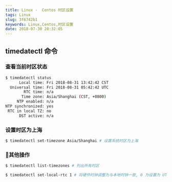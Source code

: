 ```yaml
---
title: Linux -  Centos 时区设置
tags: Linux
slug: 3f6742b1
keywords: Linux,Centos,时区设置
date: 2018-07-30 20:32:05
---
```

## timedatectl 命令


### 查看当前时区状态
```bash
$ timedatectl status
      Local time: Fri 2018-08-31 13:42:42 CST
  Universal time: Fri 2018-08-31 05:42:42 UTC
        RTC time: n/a
       Time zone: Asia/Shanghai (CST, +0800)
     NTP enabled: n/a
NTP synchronized: yes
 RTC in local TZ: no
      DST active: n/a
```

### 设置时区为上海
```bash
$ timedatectl set-timezone Asia/Shanghai # 设置系统时区为上海
```

### 其他操作
```bash
$ timedatectl list-timezones # 列出所有时区

$ timedatectl set-local-rtc 1 # 将硬件时钟调整为与本地时钟一致, 0 为设置为 UTC 时间

```